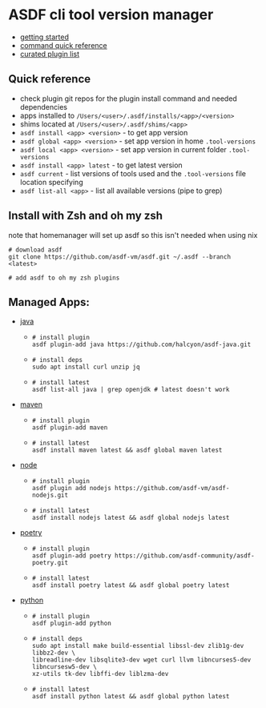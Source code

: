 # ASDF cli tool version manager

* [getting started](https://asdf-vm.com/guide/getting-started.html)
* [command quick reference](https://asdf-vm.com/manage/commands.html)
* [curated plugin list](https://github.com/asdf-vm/asdf-plugins)

## Quick reference
* check plugin git repos for the plugin install command and needed dependencies
* apps installed to `/Users/<user>/.asdf/installs/<app>/<version>`
* shims located at `/Users/<user>/.asdf/shims/<app>`
* `asdf install <app> <version>` - to get app version
* `asdf global <app> <version>` - set app version in home `.tool-versions`
* `asdf local <app> <version>` - set app version in current folder `.tool-versions`
* `asdf install <app> latest` - to get latest version
* `asdf current` - list versions of tools used and the `.tool-versions` file location specifying
* `asdf list-all <app>` - list all available versions (pipe to grep)


## Install with Zsh and oh my zsh
note that homemanager will set up asdf so this isn't needed when using nix

```shell
# download asdf
git clone https://github.com/asdf-vm/asdf.git ~/.asdf --branch <latest>

# add asdf to oh my zsh plugins
```

## Managed Apps:
* [java](https://github.com/halcyon/asdf-java)
  * ```shell
    # install plugin
    asdf plugin-add java https://github.com/halcyon/asdf-java.git
    ```
  * ```shell
    # install deps
    sudo apt install curl unzip jq
    ```
  * ```shell
    # install latest
    asdf list-all java | grep openjdk # latest doesn't work
    ```
    
* [maven](https://github.com/halcyon/asdf-maven)
  * ```shell
    # install plugin
    asdf plugin-add maven
    ```
  * ```shell
    # install latest
    asdf install maven latest && asdf global maven latest
    ```
    
* [node](https://github.com/asdf-vm/asdf-nodejs)
  * ```shell
    # install plugin
    asdf plugin add nodejs https://github.com/asdf-vm/asdf-nodejs.git
    ```
  * ```shell
    # install latest
    asdf install nodejs latest && asdf global nodejs latest
    ```
    
* [poetry](https://github.com/asdf-community/asdf-poetry)
  * ```shell
    # install plugin
    asdf plugin-add poetry https://github.com/asdf-community/asdf-poetry.git
    ```
  * ```shell
    # install latest
    asdf install poetry latest && asdf global poetry latest
    ```
    
* [python](https://github.com/asdf-community/asdf-python)
  * ```shell
    # install plugin
    asdf plugin-add python
    ```
  * ```shell
    # install deps
    sudo apt install make build-essential libssl-dev zlib1g-dev libbz2-dev \
    libreadline-dev libsqlite3-dev wget curl llvm libncurses5-dev libncursesw5-dev \
    xz-utils tk-dev libffi-dev liblzma-dev 
    ```
  * ```shell
    # install latest
    asdf install python latest && asdf global python latest
    ```
